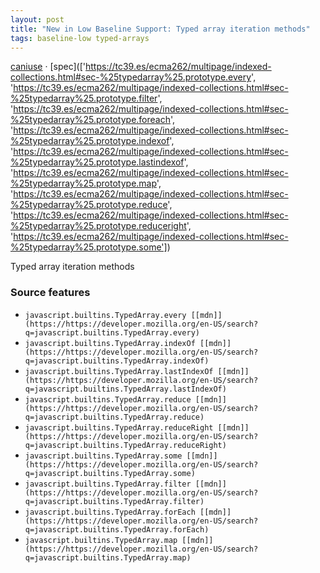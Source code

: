```yaml
---
layout: post
title: "New in Low Baseline Support: Typed array iteration methods"
tags: baseline-low typed-arrays
---
```


[caniuse](https://caniuse.com/?search=typed-array-iteration-methods) · [spec](['https://tc39.es/ecma262/multipage/indexed-collections.html#sec-%25typedarray%25.prototype.every', 'https://tc39.es/ecma262/multipage/indexed-collections.html#sec-%25typedarray%25.prototype.filter', 'https://tc39.es/ecma262/multipage/indexed-collections.html#sec-%25typedarray%25.prototype.foreach', 'https://tc39.es/ecma262/multipage/indexed-collections.html#sec-%25typedarray%25.prototype.indexof', 'https://tc39.es/ecma262/multipage/indexed-collections.html#sec-%25typedarray%25.prototype.lastindexof', 'https://tc39.es/ecma262/multipage/indexed-collections.html#sec-%25typedarray%25.prototype.map', 'https://tc39.es/ecma262/multipage/indexed-collections.html#sec-%25typedarray%25.prototype.reduce', 'https://tc39.es/ecma262/multipage/indexed-collections.html#sec-%25typedarray%25.prototype.reduceright', 'https://tc39.es/ecma262/multipage/indexed-collections.html#sec-%25typedarray%25.prototype.some'])

Typed array iteration methods

### Source features

- ``javascript.builtins.TypedArray.every [[mdn]](https://https://developer.mozilla.org/en-US/search?q=javascript.builtins.TypedArray.every)``
- ``javascript.builtins.TypedArray.indexOf [[mdn]](https://https://developer.mozilla.org/en-US/search?q=javascript.builtins.TypedArray.indexOf)``
- ``javascript.builtins.TypedArray.lastIndexOf [[mdn]](https://https://developer.mozilla.org/en-US/search?q=javascript.builtins.TypedArray.lastIndexOf)``
- ``javascript.builtins.TypedArray.reduce [[mdn]](https://https://developer.mozilla.org/en-US/search?q=javascript.builtins.TypedArray.reduce)``
- ``javascript.builtins.TypedArray.reduceRight [[mdn]](https://https://developer.mozilla.org/en-US/search?q=javascript.builtins.TypedArray.reduceRight)``
- ``javascript.builtins.TypedArray.some [[mdn]](https://https://developer.mozilla.org/en-US/search?q=javascript.builtins.TypedArray.some)``
- ``javascript.builtins.TypedArray.filter [[mdn]](https://https://developer.mozilla.org/en-US/search?q=javascript.builtins.TypedArray.filter)``
- ``javascript.builtins.TypedArray.forEach [[mdn]](https://https://developer.mozilla.org/en-US/search?q=javascript.builtins.TypedArray.forEach)``
- ``javascript.builtins.TypedArray.map [[mdn]](https://https://developer.mozilla.org/en-US/search?q=javascript.builtins.TypedArray.map)``
